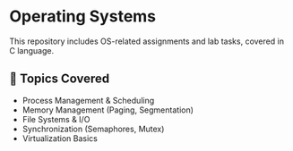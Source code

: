 # Operating Systems
This repository includes OS-related assignments and lab tasks, covered in C language.

## 📝 Topics Covered
- Process Management & Scheduling
- Memory Management (Paging, Segmentation)
- File Systems & I/O
- Synchronization (Semaphores, Mutex)
- Virtualization Basics

